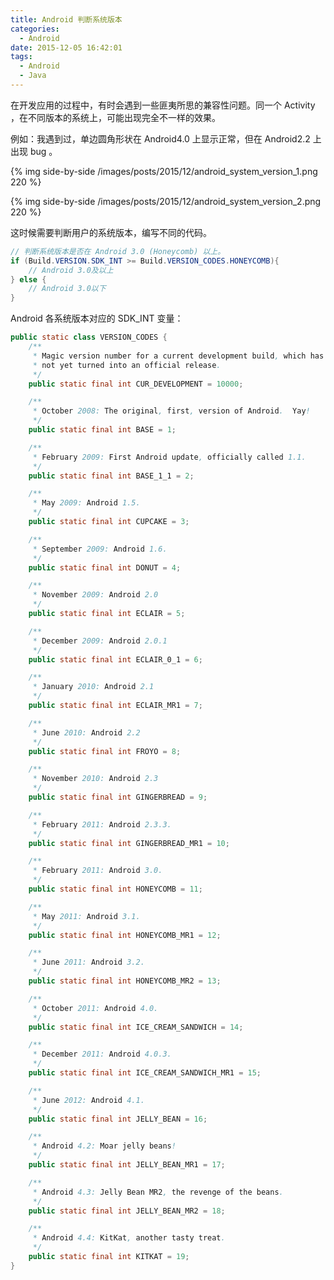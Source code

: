 ```yaml
---
title: Android 判断系统版本
categories:
  - Android
date: 2015-12-05 16:42:01
tags:
  - Android
  - Java
---
```


在开发应用的过程中，有时会遇到一些匪夷所思的兼容性问题。同一个 Activity ，在不同版本的系统上，可能出现完全不一样的效果。

例如：我遇到过，单边圆角形状在 Android4.0 上显示正常，但在 Android2.2 上出现 bug 。

<!-- more -->

{% img side-by-side /images/posts/2015/12/android_system_version_1.png 220 %}

{% img side-by-side /images/posts/2015/12/android_system_version_2.png 220 %}

这时候需要判断用户的系统版本，编写不同的代码。

``` java
// 判断系统版本是否在 Android 3.0 (Honeycomb) 以上。
if (Build.VERSION.SDK_INT >= Build.VERSION_CODES.HONEYCOMB){
	// Android 3.0及以上
} else {
	// Android 3.0以下
}
```

Android 各系统版本对应的 SDK_INT 变量：

``` java
public static class VERSION_CODES {
	/**
	 * Magic version number for a current development build, which has
	 * not yet turned into an official release.
	 */
	public static final int CUR_DEVELOPMENT = 10000;

	/**
	 * October 2008: The original, first, version of Android.  Yay!
	 */
	public static final int BASE = 1;

	/**
	 * February 2009: First Android update, officially called 1.1.
	 */
	public static final int BASE_1_1 = 2;

	/**
	 * May 2009: Android 1.5.
	 */
	public static final int CUPCAKE = 3;

	/**
	 * September 2009: Android 1.6.
	 */
	public static final int DONUT = 4;

	/**
	 * November 2009: Android 2.0
	 */
	public static final int ECLAIR = 5;

	/**
	 * December 2009: Android 2.0.1
	 */
	public static final int ECLAIR_0_1 = 6;

	/**
	 * January 2010: Android 2.1
	 */
	public static final int ECLAIR_MR1 = 7;

	/**
	 * June 2010: Android 2.2
	 */
	public static final int FROYO = 8;

	/**
	 * November 2010: Android 2.3
	 */
	public static final int GINGERBREAD = 9;

	/**
	 * February 2011: Android 2.3.3.
	 */
	public static final int GINGERBREAD_MR1 = 10;

	/**
	 * February 2011: Android 3.0.
	 */
	public static final int HONEYCOMB = 11;

	/**
	 * May 2011: Android 3.1.
	 */
	public static final int HONEYCOMB_MR1 = 12;

	/**
	 * June 2011: Android 3.2.
	 */
	public static final int HONEYCOMB_MR2 = 13;

	/**
	 * October 2011: Android 4.0.
	 */
	public static final int ICE_CREAM_SANDWICH = 14;

	/**
	 * December 2011: Android 4.0.3.
	 */
	public static final int ICE_CREAM_SANDWICH_MR1 = 15;

	/**
	 * June 2012: Android 4.1.
	 */
	public static final int JELLY_BEAN = 16;

	/**
	 * Android 4.2: Moar jelly beans!
	 */
	public static final int JELLY_BEAN_MR1 = 17;

	/**
	 * Android 4.3: Jelly Bean MR2, the revenge of the beans.
	 */
	public static final int JELLY_BEAN_MR2 = 18;

	/**
	 * Android 4.4: KitKat, another tasty treat.
	 */
	public static final int KITKAT = 19;
}
```